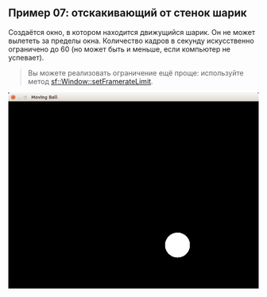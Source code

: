 ## Пример 07: отскакивающий от стенок шарик

Создаётся окно, в котором находится движущийся шарик. Он не может вылететь за пределы окна. Количество кадров в секунду искусственно ограничено до 60 (но может быть и меньше, если компьютер не успевает).

>Вы можете реализовать ограничение ещё проще: используйте метод [sf::Window::setFramerateLimit](https://www.sfml-dev.org/documentation/2.4.2/classsf_1_1Window.php#af4322d315baf93405bf0d5087ad5e784).

![Скриншот](screenshot.png)

